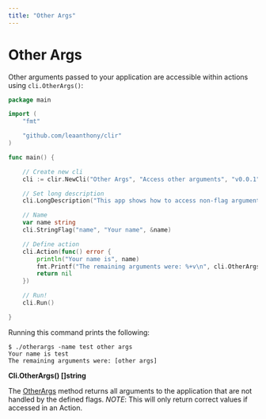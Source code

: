 ```yaml
---
title: "Other Args"
---
```


# Other Args

Other arguments passed to your application are accessible within actions using `cli.OtherArgs()`:

```go
package main

import (
	"fmt"

	"github.com/leaanthony/clir"
)

func main() {

	// Create new cli
	cli := clir.NewCli("Other Args", "Access other arguments", "v0.0.1")

	// Set long description
	cli.LongDescription("This app shows how to access non-flag arguments")

	// Name
	var name string
	cli.StringFlag("name", "Your name", &name)

	// Define action
	cli.Action(func() error {
		println("Your name is", name)
		fmt.Printf("The remaining arguments were: %+v\n", cli.OtherArgs())
		return nil
	})

	// Run!
	cli.Run()

}
```

Running this command prints the following:

```shell
$ ./otherargs -name test other args
Your name is test
The remaining arguments were: [other args]
```

**Cli.OtherArgs() []string**

The [OtherArgs](https://godoc.org/github.com/leaanthony/clir#Cli.OtherArgs) method returns all arguments to the application that are not handled by the defined flags. *NOTE*: This will only return correct values if accessed in an Action.
